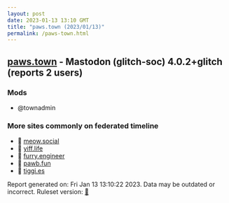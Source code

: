 ```yaml
---
layout: post
date: 2023-01-13 13:10 GMT
title: "paws.town (2023/01/13)"
permalink: /paws-town.html
---
```


## [paws.town](https://paws.town) - Mastodon (glitch-soc) 4.0.2+glitch (reports 2 users)

### Mods
 * @townadmin

### More sites commonly on federated timeline

* 🐘 [meow.social](/meow-social.html)
* 🐘 [yiff.life](/yiff-life.html)
* 🐘 [furry.engineer](/furry-engineer.html)
* 🐘 [pawb.fun](/pawb-fun.html)
* 🐘 [tiggi.es](/tiggi-es.html)

Report generated on: Fri Jan 13 13:10:22 2023. Data may be outdated or incorrect.
Ruleset version: [🧁](/version-cupcake)
